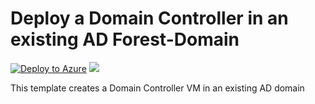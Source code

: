 # Deploy a Domain Controller in an existing AD Forest-Domain

[![Deploy to Azure](http://azuredeploy.net/deploybutton.png)](https://portal.azure.com/#create/Microsoft.Template/uri/https:%3A%2F%2Fraw.githubusercontent.com%2FAzure%2Fstijnv1%2FAzurePoCExamples%2Fmaster%2FAzurePoCARMExamples%2FAzurePoCDomainControllerDeploy%2FTemplates%2Fazuredeploy.json)
<a href="http://armviz.io/#/?load=https:%3A%2F%2Fraw.githubusercontent.com%2Fstijnv1%2FAzurePoCExamples%2Fmaster%2FAzurePoCARMExamples%2FAzurePoCDomainControllerDeploy%2FTemplates%2Fazuredeploy.json" target="_blank">
    <img src="http://armviz.io/visualizebutton.png"/>
</a>

This template creates a Domain Controller VM in an existing AD domain